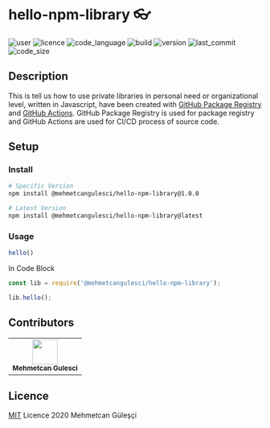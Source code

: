 # hello-npm-library 👓

![user] ![licence]  ![code_language] ![build] ![version]  ![last_commit]  ![code_size]

[user]:https://img.shields.io/badge/made%20by-mehmetcangulesci-blue.svg
[licence]:https://img.shields.io/github/license/mehmetcangulesci/hello-npm-library
[code_language]:https://img.shields.io/github/languages/top/mehmetcangulesci/hello-npm-library
[build]:https://img.shields.io/github/workflow/status/mehmetcangulesci/hello-npm-library/Node.js%20Package?event=push
[version]:https://img.shields.io/github/package-json/v/mehmetcangulesci/hello-npm-library
[last_commit]:https://img.shields.io/github/last-commit/mehmetcangulesci/hello-npm-library/main
[code_size]:https://img.shields.io/github/languages/code-size/mehmetcangulesci/hello-npm-library



## Description

This is tell us how to use private libraries in personal need or organizational level, written in Javascript, have been created with [GitHub Package Registry](https://github.com/features/packages) and [GitHub Actions](https://github.com/features/actions).
GitHub Package Registry is used for package registry and GitHub Actions are used for CI/CD process of source code.

## Setup

### Install

```bash
# Specific Version 
npm install @mehmetcangulesci/hello-npm-library@1.0.0
```
```bash
# Latest Version 
npm install @mehmetcangulesci/hello-npm-library@latest
```

### Usage

```js
hello()
```

In Code Block

```js
const lib = require('@mehmetcangulesci/hello-npm-library');

lib.hello();
```

## Contributors

<table>
  <tr>
    <td align="center"><a href="https://mehmetcangulesci.com"><img src="https://avatars2.githubusercontent.com/u/17083968?v=3" width="50px;" alt=""/><br /><sub><b>Mehmetcan Gulesci</b></sub></a></td>
  </tr>
</table>

## Licence
[MIT](https://opensource.org/licenses/MIT) Licence 2020 Mehmetcan Güleşçi
